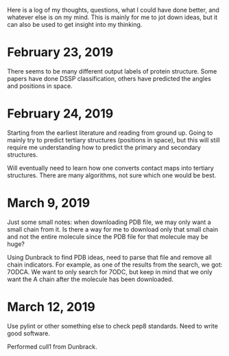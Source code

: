 Here is a log of my thoughts, questions, what I could have done better, and whatever else is on my mind. This is mainly for me to jot down ideas, but it can also be used to get insight into my thinking.

# February 23, 2019

There seems to be many different output labels of protein structure. Some papers have done DSSP classification, others have predicted the angles and positions in space.

# February 24, 2019

Starting from the earliest literature and reading from ground up. Going to mainly try to predict tertiary structures (positions in space), but this will still require me understanding how to predict the primary and secondary structures.

Will eventually need to learn how one converts contact maps into tertiary structures. There are many algorithms, not sure which one would be best.

# March 9, 2019

Just some small notes: when downloading PDB file, we may only want a small chain from it. Is there a way for me to download only that small chain and not the entire molecule since the PDB file for that molecule may be huge?

Using Dunbrack to find PDB ideas, need to parse that file and remove all chain indicators. For example, as one of the results from the search, we got: 7ODCA. We want to only search for 7ODC, but keep in mind that we only want the A chain after the molecule has been downloaded.

# March 12, 2019

Use pylint or other something else to check pep8 standards. Need to write good software.

Performed cull1 from Dunbrack.